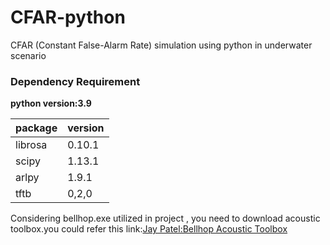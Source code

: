 # CFAR-python
CFAR (Constant False-Alarm Rate) simulation using python in underwater scenario

### Dependency Requirement

**python version:3.9**

| **package** | **version** |
|----------------|--------------|
|     librosa    |  0.10.1 |
|     scipy      | 1.13.1  |
|     arlpy      |  1.9.1  |
|     tftb       |  0,2,0  |

Considering bellhop.exe utilized in project , you need to download acoustic toolbox.you could refer this link:[Jay Patel:Bellhop Acoustic Toolbox](https://patel999jay.github.io/post/bellhop-acoustic-toolbox/)

